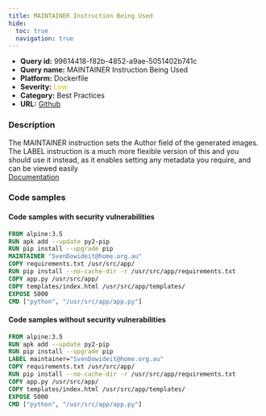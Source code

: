 ```yaml
---
title: MAINTAINER Instruction Being Used
hide:
  toc: true
  navigation: true
---
```


<style>
  .highlight .hll {
    background-color: #ff171742;
  }
  .md-content {
    max-width: 1100px;
    margin: 0 auto;
  }
</style>

-   **Query id:** 99614418-f82b-4852-a9ae-5051402b741c
-   **Query name:** MAINTAINER Instruction Being Used
-   **Platform:** Dockerfile
-   **Severity:** <span style="color:#CC0">Low</span>
-   **Category:** Best Practices
-   **URL:** [Github](https://github.com/Checkmarx/kics/tree/master/assets/queries/dockerfile/maintainer_instruction_being_used)

### Description
The MAINTAINER instruction sets the Author field of the generated images. The LABEL instruction is a much more flexible version of this and you should use it instead, as it enables setting any metadata you require, and can be viewed easily<br>
[Documentation](https://docs.docker.com/engine/reference/builder/#maintainer-deprecated)

### Code samples
#### Code samples with security vulnerabilities
```dockerfile title="Positive test num. 1 - dockerfile file" hl_lines="4"
FROM alpine:3.5
RUN apk add --update py2-pip
RUN pip install --upgrade pip
MAINTAINER "SvenDowideit@home.org.au"
COPY requirements.txt /usr/src/app/
RUN pip install --no-cache-dir -r /usr/src/app/requirements.txt
COPY app.py /usr/src/app/
COPY templates/index.html /usr/src/app/templates/
EXPOSE 5000
CMD ["python", "/usr/src/app/app.py"]
```


#### Code samples without security vulnerabilities
```dockerfile title="Negative test num. 1 - dockerfile file"
FROM alpine:3.5
RUN apk add --update py2-pip
RUN pip install --upgrade pip
LABEL maintainer="SvenDowideit@home.org.au"
COPY requirements.txt /usr/src/app/
RUN pip install --no-cache-dir -r /usr/src/app/requirements.txt
COPY app.py /usr/src/app/
COPY templates/index.html /usr/src/app/templates/
EXPOSE 5000
CMD ["python", "/usr/src/app/app.py"]
```
